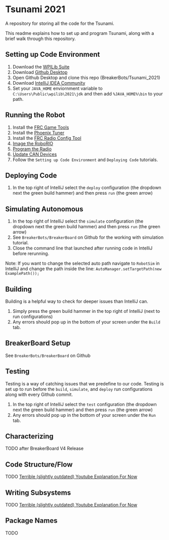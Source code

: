 # Tsunami 2021
A repository for storing all the code for the Tsunami.

This readme explains how to set up and program Tsunami, 
along with a brief walk through this repository.

## Setting up Code Environment
1) Download the [WPILib Suite](https://docs.wpilib.org/en/stable/docs/zero-to-robot/step-2/wpilib-setup.html)
2) Download [Github Desktop](https://desktop.github.com/)
3) Open Github Desktop and clone this repo (BreakerBots/Tsunami_2021)
4) Download [IntelliJ IDEA Community](https://www.jetbrains.com/idea/download/#section=windows)
5) Set your `JAVA_HOME` enviornment variable to `C:\Users\Public\wpilib\2021\jdk` and then add `%JAVA_HOME%\bin` to your path.

## Running the Robot
1) Install the [FRC Game Tools](https://docs.wpilib.org/en/stable/docs/zero-to-robot/step-2/frc-game-tools.html)
2) Install the [Phoenix Tuner](https://github.com/CrossTheRoadElec/Phoenix-Releases/releases/tag/v5.19.4.1)
3) Install the [FRC Radio Config Tool](https://firstfrc.blob.core.windows.net/frc2020/Radio/FRC_Radio_Configuration_20_0_0.zip)
4) [Image the RoboRIO](https://docs.wpilib.org/en/stable/docs/zero-to-robot/step-3/imaging-your-roborio.html)
5) [Program the Radio](https://docs.wpilib.org/en/stable/docs/zero-to-robot/step-3/radio-programming.html)
6) [Update CAN Devices](https://docs.ctre-phoenix.com/en/stable/ch08_BringUpCAN.html)
7) Follow the `Setting up Code Environment` and `Deploying Code` tutorials.

## Deploying Code
1) In the top right of IntelliJ select the `deploy` configuration (the dropdown next the green build hammer) and then press `run` (the green arrow)

## Simulating Autonomous
1) In the top right of IntelliJ select the `simulate` configuration (the dropdown next the green build hammer) and then press `run` (the green arrow)
2) See `BreakerBots/BreakerBoard` on Github for the working with simulation tutorial.
3) Close the command line that launched after running code in IntelliJ before rerunning.

Note: If you want to change the selected auto path navigate to `RobotSim`
   in IntelliJ and change the path inside the line: `AutoManager.setTargetPath(new ExamplePath());`

## Building
Building is a helpful way to check for deeper issues than IntelliJ can.
1) Simply press the green build hammer in the top right of IntelliJ (next to run configurations)
2) Any errors should pop up in the bottom of your screen under the `Build` tab.

## BreakerBoard Setup
See `BreakerBots/BreakerBoard` on Github

## Testing
Testing is a way of catching issues that we predefine to our code. Testing is set up to run before the `build`, `simulate`, and `deploy` run configurations along with every Github commit.
1) In the top right of IntelliJ select the `test` configuration (the dropdown next the green build hammer) and then press `run` (the green arrow)
2) Any errors should pop up in the bottom of your screen under the `Run` tab.

## Characterizing
TODO after BreakerBoard V4 Release

## Code Structure/Flow
TODO
[Terrible (slightly outdated) Youtube Explanation For Now](https://www.youtube.com/watch?v=JPygx1CUo80)

## Writing Subsystems
TODO
[Terrible (slightly outdated) Youtube Explanation For Now](https://www.youtube.com/watch?v=6aGEaAtm4WE)

## Package Names
TODO

